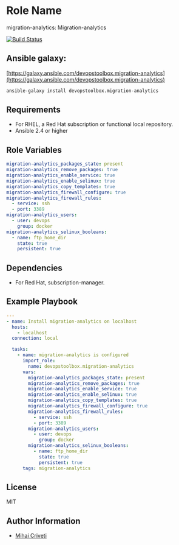 Role Name
=========

migration-analytics: Migration-analytics

[![Build Status](https://travis-ci.org/cmihai-ansible/migration-analytics.svg?branch=master)](https://travis-ci.org/cmihai-ansible/migration-analytics)

Ansible galaxy:
---------------

[https://galaxy.ansible.com/devopstoolbox.migration-analytics](https://galaxy.ansible.com/devopstoolbox.migration-analytics)

```bash
ansible-galaxy install devopstoolbox.migration-analytics
```

Requirements
------------

- For RHEL, a Red Hat subscription or functional local repository.
- Ansible 2.4 or higher

Role Variables
--------------

```yaml
migration-analytics_packages_state: present
migration-analytics_remove_packages: true
migration-analytics_enable_service: true
migration-analytics_enable_selinux: true
migration-analytics_copy_templates: true
migration-analytics_firewall_configure: true
migration-analytics_firewall_rules:
  - service: ssh
  - port: 3389
migration-analytics_users:
  - user: devops
    group: docker
migration-analytics_selinux_booleans:
  - name: ftp_home_dir
    state: true
    persistent: true
```

Dependencies
------------

- For Red Hat, subscription-manager.

Example Playbook
----------------

```yaml
---
- name: Install migration-analytics on localhost
  hosts:
    - localhost
  connection: local

  tasks:
    - name: migration-analytics is configured
      import_role:
        name: devopstoolbox.migration-analytics
      vars:
        migration-analytics_packages_state: present
        migration-analytics_remove_packages: true
        migration-analytics_enable_service: true
        migration-analytics_enable_selinux: true
        migration-analytics_copy_templates: true
        migration-analytics_firewall_configure: true
        migration-analytics_firewall_rules:
          - service: ssh
          - port: 3389
        migration-analytics_users:
          - user: devops
            group: docker
        migration-analytics_selinux_booleans:
          - name: ftp_home_dir
            state: true
            persistent: true
      tags: migration-analytics
```

License
-------

MIT

Author Information
------------------

- [Mihai Criveti](https://www.linkedin.com/in/crivetimihai)
